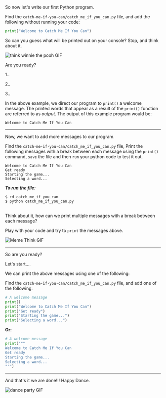 ﻿
So now let's write our first Python program.

Find the `catch-me-if-you-can/catch_me_if_you_can.py` file, and add the following without running your code:

```python
print("Welcome to Catch Me If You Can")
```
So can you guess what will be printed out on your console? Stop, and think about it.


![think winnie the pooh GIF](https://media1.giphy.com/media/mRh4cLIYhrs9G/giphy.gif?cid=ecf05e477ebb61a6d20c10df7197015310f6adea5c26691d&rid=giphy.gif)


Are you ready?

1..

2..

3..

In the above example, we direct our program to `print()` a welcome message. The printed words that appear as a result of the `print()` function are referred to as _output_. The output of this example program would be:

```
Welcome to Catch Me If You Can
```

---

Now, we want to add more messages to our program. 

Find the `catch-me-if-you-can/catch_me_if_you_can.py` file,  Print the following messages with a break between each message using the `print()` command, `save` the file and then `run` your python code to test it out.

```
Welcome to Catch Me If You Can
Get ready
Starting the game...
Selecting a word...
```

***To run the file:***

    $ cd catch_me_if_you_can
    $ python catch_me_if_you_can.py
   
   <br>
Think about it, how can we print multiple messages with a break between each message?

Play with your code and try to `print` the messages above.

![Meme Think GIF](https://media2.giphy.com/media/a5viI92PAF89q/giphy.gif?cid=ecf05e47d141145b34cc6d77e908ccb4b28825fe0db144db&rid=giphy.gif)

----
So are you ready?

Let's start....

We can print the above messages using one of the following:

Find the `catch-me-if-you-can/catch_me_if_you_can.py` file, and add one of the following:


```python
# A welcome message
print()
print("Welcome to Catch Me If You Can")
print("Get ready")
print("Starting the game...")
print("Selecting a word...")
```
**Or:**
```python
# A welcome message
print("""
Welcome to Catch Me If You Can
Get ready
Starting the game...
Selecting a word...
""")
```
----
And that's it we are done!!! Happy Dance.

![dance party GIF](https://media3.giphy.com/media/zQLjk9d31jlMQ/200.webp?cid=ecf05e472c14286551df905fbe28db803386d8d62547a372&rid=200.webp)



